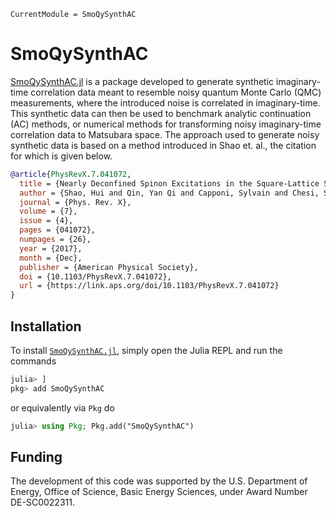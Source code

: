 ```@meta
CurrentModule = SmoQySynthAC
```

# SmoQySynthAC

[SmoQySynthAC.jl](https://github.com/SmoQySuite/SmoQySynthAC.jl) is a package developed to generate synthetic imaginary-time correlation
data meant to resemble noisy quantum Monte Carlo (QMC) measurements, where the introduced noise is correlated in imaginary-time.
This synthetic data can then be used to benchmark analytic continuation (AC) methods, or numerical methods for transforming noisy
imaginary-time correlation data to Matsubara space. The approach used to generate noisy synthetic data is based on a method introduced
in Shao et. al., the citation for which is given below.

```bibtex
@article{PhysRevX.7.041072,
  title = {Nearly Deconfined Spinon Excitations in the Square-Lattice Spin-$1/2$ Heisenberg Antiferromagnet},
  author = {Shao, Hui and Qin, Yan Qi and Capponi, Sylvain and Chesi, Stefano and Meng, Zi Yang and Sandvik, Anders W.},
  journal = {Phys. Rev. X},
  volume = {7},
  issue = {4},
  pages = {041072},
  numpages = {26},
  year = {2017},
  month = {Dec},
  publisher = {American Physical Society},
  doi = {10.1103/PhysRevX.7.041072},
  url = {https://link.aps.org/doi/10.1103/PhysRevX.7.041072}
}
```

## Installation

To install [`SmoQySynthAC.jl`](https://github.com/SmoQySuite/SmoQySynthAC.jl.git),
simply open the Julia REPL and run the commands
```julia
julia> ]
pkg> add SmoQySynthAC
```
or equivalently via `Pkg` do
```julia
julia> using Pkg; Pkg.add("SmoQySynthAC")
```

## Funding

The development of this code was supported by the U.S. Department of Energy, Office of Science, Basic Energy Sciences,
under Award Number DE-SC0022311.